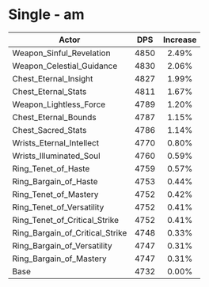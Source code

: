 # Single - am
| Actor | DPS | Increase |
|---|:---:|:---:|
|Weapon_Sinful_Revelation|4850|2.49%|
|Weapon_Celestial_Guidance|4830|2.06%|
|Chest_Eternal_Insight|4827|1.99%|
|Chest_Eternal_Stats|4811|1.67%|
|Weapon_Lightless_Force|4789|1.20%|
|Chest_Eternal_Bounds|4787|1.15%|
|Chest_Sacred_Stats|4786|1.14%|
|Wrists_Eternal_Intellect|4770|0.80%|
|Wrists_Illuminated_Soul|4760|0.59%|
|Ring_Tenet_of_Haste|4759|0.57%|
|Ring_Bargain_of_Haste|4753|0.44%|
|Ring_Tenet_of_Mastery|4752|0.42%|
|Ring_Tenet_of_Versatility|4752|0.41%|
|Ring_Tenet_of_Critical_Strike|4752|0.41%|
|Ring_Bargain_of_Critical_Strike|4748|0.33%|
|Ring_Bargain_of_Versatility|4747|0.31%|
|Ring_Bargain_of_Mastery|4747|0.31%|
|Base|4732|0.00%|
